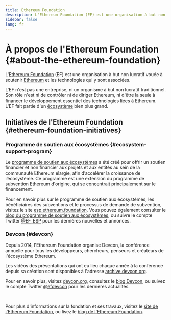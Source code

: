 ```yaml
---
title: Ethereum Foundation
description: L'Ethereum Foundation (EF) est une organisation à but non lucratif destinée à soutenir Ethereum et les technologies qui y sont associées.
sidebar: false
lang: fr
---
```


# À propos de l'Ethereum Foundation {#about-the-ethereum-foundation}

<Logo/>

L'[Ethereum Foundation](http://ethereum.foundation/) (EF) est une organisation à but non lucratif vouée à soutenir [Ethereum](/en/what-is-ethereum/) et les technologies qui y sont associées.

L'EF n'est pas une entreprise, ni un organisme à but non lucratif traditionnel. Son rôle n'est ni de contrôler ni de diriger Ethereum, ni d'être la seule à financer le développement essentiel des technologies liées à Ethereum. L'EF fait partie d'un [écosystème](/en/community/) bien plus grand.

## Initiatives de l'Ethereum Foundation {#ethereum-foundation-initiatives}

### Programme de soutien aux écosystèmes {#ecosystem-support-program}

Le [programme de soutien aux écosystèmes](https://esp.ethereum.foundation/) a été créé pour offrir un soutien financier et non financier aux projets et aux entités au sein de la communauté Ethereum élargie, afin d’accélérer la croissance de l’écosystème. Ce programme est une extension du programme de subvention Ethereum d'origine, qui se concentrait principalement sur le financement.

Pour en savoir plus sur le programme de soutien aux écosystèmes, les bénéficiaires des subventions et le processus de demande de subvention, visitez le site [esp.ethereum.foundation](https://esp.ethereum.foundation/). Vous pouvez également consulter le [blog du programme de soutien aux écosystèmes](https://blog.ethereum.org/category/ecosystem-support-program/), ou suivre le compte Twitter [@EF_ESP](https://twitter.com/EF_ESP) pour les dernières nouvelles et annonces.

### Devcon {#devcon}

Depuis 2014, l'Ethereum Foundation organise Devcon, la conférence annuelle pour tous les développeurs, chercheurs, penseurs et créateurs de l'écosystème Ethereum.

Les vidéos des présentations qui ont eu lieu chaque année à la conférence depuis sa création sont disponibles à l'adresse [archive.devcon.org](https://archive.devcon.org/).

Pour en savoir plus, visitez [devcon.org](https://devcon.org/), consultez le [blog Devcon](https://blog.ethereum.org/category/devcon/), ou suivez le compte Twitter [@efdevcon](https://twitter.com/EFDevcon) pour les dernières actualités.

<br/>

Pour plus d'informations sur la fondation et ses travaux, visitez le [site de l'Ethereum Foundation](http://ethereum.foundation/), ou lisez le [blog de l'Ethereum Foundation](https://blog.ethereum.org/).
